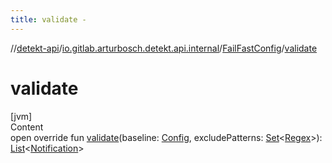```yaml
---
title: validate -
---
```

//[detekt-api](../../index.md)/[io.gitlab.arturbosch.detekt.api.internal](../index.md)/[FailFastConfig](index.md)/[validate](validate.md)



# validate  
[jvm]  
Content  
open override fun [validate](validate.md)(baseline: [Config](../../io.gitlab.arturbosch.detekt.api/-config/index.md), excludePatterns: [Set](https://kotlinlang.org/api/latest/jvm/stdlib/kotlin.collections/-set/index.html)<[Regex](https://kotlinlang.org/api/latest/jvm/stdlib/kotlin.text/-regex/index.html)>): [List](https://kotlinlang.org/api/latest/jvm/stdlib/kotlin.collections/-list/index.html)<[Notification](../../io.gitlab.arturbosch.detekt.api/-notification/index.md)>  



